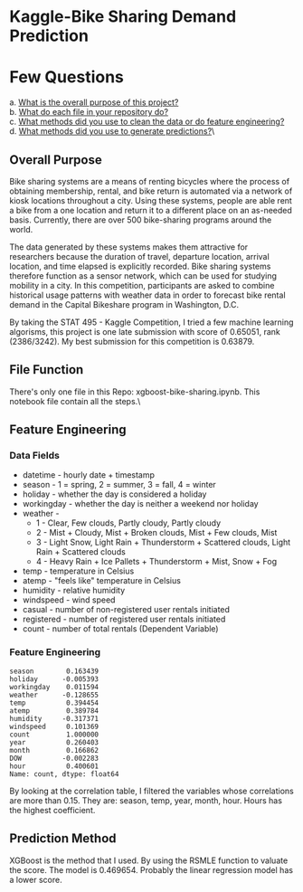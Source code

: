 # Kaggle-Bike Sharing Demand Prediction
# Few Questions
a.	[What is the overall purpose of this project?](#Overall-Purpose)\
b.	[What do each file in your repository do?](#File-Function)\
c.	[What methods did you use to clean the data or do feature engineering?](#Feature-Engineering)\
d.	[What methods did you use to generate predictions?](#Prediction-Method)\

## Overall Purpose
Bike sharing systems are a means of renting bicycles where the process of obtaining membership, rental, and bike return is automated via a network of kiosk locations throughout a city. Using these systems, people are able rent a bike from a one location and return it to a different place on an as-needed basis. Currently, there are over 500 bike-sharing programs around the world.

The data generated by these systems makes them attractive for researchers because the duration of travel, departure location, arrival location, and time elapsed is explicitly recorded. Bike sharing systems therefore function as a sensor network, which can be used for studying mobility in a city. In this competition, participants are asked to combine historical usage patterns with weather data in order to forecast bike rental demand in the Capital Bikeshare program in Washington, D.C.

By taking the STAT 495 - Kaggle Competition, I tried a few machine learning algorisms, this project is one late submission with score of 0.65051, rank (2386/3242). My best submission for this competition is 0.63879.

## File Function
There's only one file in this Repo: xgboost-bike-sharing.ipynb. This notebook file contain all the steps.\
## Feature Engineering
### Data Fields
* datetime - hourly date + timestamp
* season - 1 = spring, 2 = summer, 3 = fall, 4 = winter
* holiday - whether the day is considered a holiday
* workingday - whether the day is neither a weekend nor holiday
* weather -
    *  1 - Clear, Few clouds, Partly cloudy, Partly cloudy
    *  2 - Mist + Cloudy, Mist + Broken clouds, Mist + Few clouds, Mist
    *  3 - Light Snow, Light Rain + Thunderstorm + Scattered clouds, Light Rain + Scattered clouds
    *  4 - Heavy Rain + Ice Pallets + Thunderstorm + Mist, Snow + Fog
* temp - temperature in Celsius
* atemp - "feels like" temperature in Celsius
* humidity - relative humidity
* windspeed - wind speed
* casual - number of non-registered user rentals initiated
* registered - number of registered user rentals initiated
* count - number of total rentals (Dependent Variable)

### Feature Engineering
```
season        0.163439
holiday      -0.005393
workingday    0.011594
weather      -0.128655
temp          0.394454
atemp         0.389784
humidity     -0.317371
windspeed     0.101369
count         1.000000
year          0.260403
month         0.166862
DOW          -0.002283
hour          0.400601
Name: count, dtype: float64
```

By looking at the correlation table, I filtered the variables whose correlations are more than 0.15. They are: season, temp, year, month, hour. Hours has the highest coefficient.
## Prediction Method

XGBoost is the method that I used. By using the RSMLE function to valuate the score. The model is 0.469654. Probably the linear regression model has a lower score.